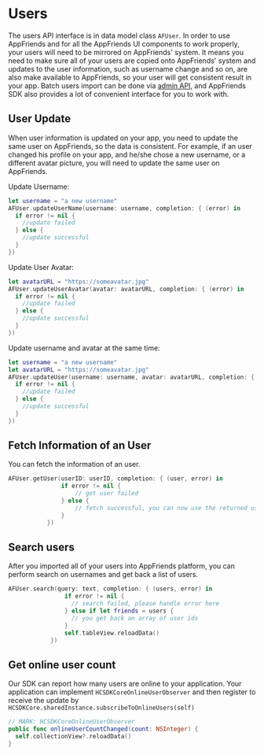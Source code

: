 # Users
The users API interface is in data model class `AFUser`. In order to use AppFriends and for all the AppFriends UI components to work properly, your users will need to be mirrored on AppFriends' system. It means you need to make sure all of your users are copied onto AppFriends' system and updates to the user information, such as username change and so on, are also make available to AppFriends, so your user will get consistent result in your app. Batch users import can be done via [admin API](/api/adminapi.md), and AppFriends SDK also provides a lot of convenient interface for you to work with.

## User Update
When user information is updated on your app, you need to update the same user on AppFriends, so the data is consistent. For example, if an user changed his profile on your app, and he/she chose a new username, or a different avatar picture, you will need to update the same user on AppFriends.

Update Username:
```swift
let username = "a new username"
AFUser.updateUserName(username: username, completion: { (error) in
  if error != nil {
    //update failed
  } else {
    //update successful
  }
})
```

Update User Avatar:
```swift
let avatarURL = "https://someavatar.jpg"
AFUser.updateUserAvatar(avatar: avatarURL, completion: { (error) in
  if error != nil {
    //update failed
  } else {
    //update successful
  }
})
```

Update username and avatar at the same time:
```swift
let username = "a new username"
let avatarURL = "https://someavatar.jpg"
AFUser.updateUser(username: username, avatar: avatarURL, completion: { (error) in
  if error != nil {
    //update failed
  } else {
    //update successful
  }
})
```

## Fetch Information of an User
You can fetch the information of an user.
```swift
AFUser.getUser(userID: userID, completion: { (user, error) in
               if error != nil {
                   // get user failed
               } else {
                   // fetch successful, you can now use the returned user object
               }
           })
```

## Search users
After you imported all of your users into AppFriends platform, you can perform search on usernames and get back a list of users.
```swift
AFUser.search(query: text, completion: { (users, error) in
                if error != nil {
                  // search failed, please handle error here
                } else if let friends = users {
                  // you get back an array of user ids
                }
                self.tableView.reloadData()
            })
```

## Get online user count
Our SDK can report how many users are online to your application. Your application can implement `HCSDKCoreOnlineUserObserver` and then register to receive the update by `HCSDKCore.sharedInstance.subscribeToOnlineUsers(self)`
```swift
// MARK: HCSDKCoreOnlineUserObserver
public func onlineUserCountChanged(count: NSInteger) {
  self.collectionView?.reloadData()
}
```
